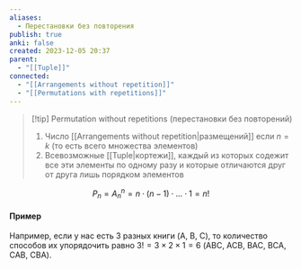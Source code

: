 ```yaml
---
aliases:
  - Перестановки без повторения
publish: true
anki: false
created: 2023-12-05 20:37
parent:
  - "[[Tuple]]"
connected:
  - "[[Arrangements without repetition]]"
  - "[[Permutations with repetitions]]"
---
```


> [!tip] Permutation without repetitions (перестановки без повторений)
> 1. Число [[Arrangements without repetition|размещений]] если $n = k {}$ (то есть всего множества элементов)
> 2. Всевозможные [[Tuple|кортежи]], каждый из которых содежит все эти элементы по одному разу и которые отличаются друг от друга лишь порядком элементов

$$P_n = A_n^n = n \cdot (n-1) \cdot ... \cdot 1 = n!$$

#### Пример
Например, если у нас есть $3$ разных книги (A, B, C), то количество способов их упорядочить равно $3!=3×2×1=6$ (ABC, ACB, BAC, BCA, CAB, CBA).









